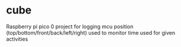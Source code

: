 # cube
Raspberry pi pico 0 project for logging mcu position (top/bottom/front/back/left/right) used to monitor time used for given activities
